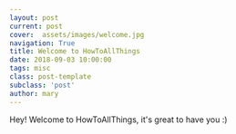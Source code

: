 ```yaml
---
layout: post
current: post
cover:  assets/images/welcome.jpg
navigation: True
title: Welcome to HowToAllThings
date: 2018-09-03 10:00:00
tags: misc
class: post-template
subclass: 'post'
author: mary
---
```


Hey! Welcome to HowToAllThings, it's great to have you :)
